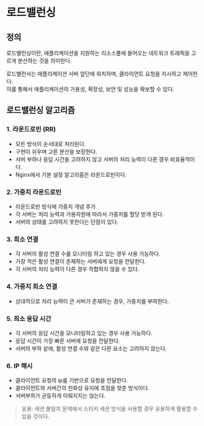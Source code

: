 # 로드밸런싱

## 정의

로드밸런싱이란, 애플리케이션을 지원하는 리소스풀에  들어오는 네트워크 트래픽을 고르게 분산하는 것을 의미한다.

로드밸런서는 애플리케이션 서버 앞단에 위치하며, 클라이언트 요청을 지시하고 제어한다.     
이를 통해서 애플리케이션의 가용성, 확장성, 보안 및 성능을 확보할 수 있다.



## 로드밸런싱 알고리즘

### 1. 라운드로빈 (RR)

- 모든 방식이 순서대로 처리된다.
- 구현이 쉬우며 고른 분산을 보장한다.
- 서버 부하나 응답 시간을 고려하지 않고 서버의 처리 능력이 다른 경우 비효율적이다.
- Nginx에서 기본 설정 알고리즘은 라운드로빈이다.

### 2. 가중치 라운드로빈

- 라운드로빈 방식에 가중치 개념 추가
- 각 서버는 처리 능력과 가용자원에 따라서 가중치를 할당 받게 된다.
- 서버의 상태를 고려하지 못한다는 단점이 있다.

### 3. 최소 연결

- 각 서버의 활성 연결 수를 모니터링 하고 있는 경우 사용 가능하다.
- 가장 적은 활성 연결이 존재하는 서버에게 요청을 전달한다.
- 각 서버의 처리 능력이 다른 경우 적합하지 않을 수 있다.

### 4. 가중치 최소 연결

- 상대적으로 처리 능력이 큰 서버가 존재하는 경우, 가중치를 부여한다.

### 5. 최소 응답 시간

- 각 서버의 응답 시간을 모니터링하고 있는 경우 사용 가능하다.
- 응답 시간이 가장 빠른 서버에 요청을 전달한다.
- 서버의 부하 샅애, 활성 연결 수와 같은 다른 요소는 고려하지 않는다.

### 6. IP 해시

- 클라이언트 요청의 ip를 기반으로 요청을 전달한다.
- 클라이언트와 서버간의 친화성 유지에 초점을 맞춘 방식이다.
- 서버부하가 균등하게 이뤄지지는 않는다.

> 응용: 세션 불일치 문제에서 스티키 세션 방식을 사용할 경우 유용하게 활용할 수 있을 것이다.
